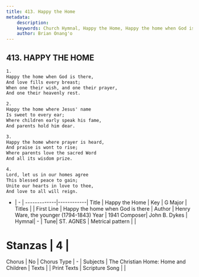 ```yaml
---
title: 413. Happy the Home
metadata:
    description: 
    keywords: Church Hymnal, Happy the Home, Happy the home when God is there, 
    author: Brian Onang'o
---
```



## 413. HAPPY THE HOME

```txt
1.
Happy the home when God is there, 
And love fills every breast; 
When one their wish, and one their prayer, 
And one their heavenly rest. 

2.
Happy the home where Jesus' name 
Is sweet to every ear; 
Where children early speak his fame, 
And parents hold him dear. 

3.
Happy the home where prayer is heard, 
And praise is wont to rise; 
Where parents love the sacred Word 
And all its wisdom prize. 

4.
Lord, let us in our homes agree 
This blessed peace to gain; 
Unite our hearts in love to thee, 
And love to all will reign.
```

- |   -  |
-------------|------------|
Title | Happy the Home |
Key | G Major |
Titles |  |
First Line | Happy the home when God is there |
Author | Henry Ware, the younger (1794-1843)
Year | 1941
Composer| John B. Dykes |
Hymnal|  - |
Tune| ST. AGNES |
Metrical pattern | |
# Stanzas | 4 |
Chorus | No |
Chorus Type | - |
Subjects | The Christian Home: Home and Children |
Texts |  |
Print Texts | 
Scripture Song |  |
  
